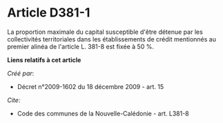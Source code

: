 # Article D381-1

La proportion maximale du capital susceptible d'être détenue par les collectivités territoriales dans les établissements de
crédit mentionnés au premier alinéa de l'article L. 381-8 est fixée à 50 %.

**Liens relatifs à cet article**

_Créé par_:

  - Décret n°2009-1602 du 18 décembre 2009 - art. 15

_Cite_:

  - Code des communes de la Nouvelle-Calédonie - art. L381-8
